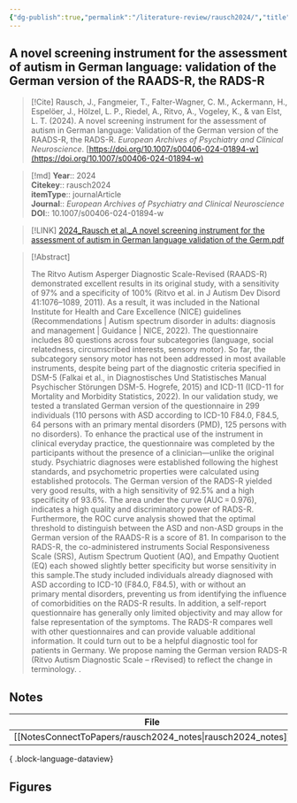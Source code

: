 ```yaml
---
{"dg-publish":true,"permalink":"/literature-review/rausch2024/","title":"A novel screening instrument for the assessment of autism in German language validation of the German version of the RAADS-R, the RADS-R"}
---
```



## A novel screening instrument for the assessment of autism in German language: validation of the German version of the RAADS-R, the RADS-R

> [!Cite]
> Rausch, J., Fangmeier, T., Falter-Wagner, C. M., Ackermann, H., Espelöer, J., Hölzel, L. P., Riedel, A., Ritvo, A., Vogeley, K., & van Elst, L. T. (2024). A novel screening instrument for the assessment of autism in German language: Validation of the German version of the RAADS-R, the RADS-R. _European Archives of Psychiatry and Clinical Neuroscience_. [https://doi.org/10.1007/s00406-024-01894-w](https://doi.org/10.1007/s00406-024-01894-w)


>[!md]
> **Year**:: 2024   
> **Citekey**:: rausch2024  
> **itemType**:: journalArticle  
> **Journal**:: *European Archives of Psychiatry and Clinical Neuroscience*  
> **DOI**:: 10.1007/s00406-024-01894-w    

> [!LINK] 
> [2024_Rausch et al._A novel screening instrument for the assessment of autism in German language validation of the Germ.pdf](zotero://select/library/items/NN66S2D4)

> [!Abstract]
>
> The Ritvo Autism Asperger Diagnostic Scale-Revised (RAADS-R) demonstrated excellent results in its original study, with a sensitivity of 97% and a specificity of 100% (Ritvo et al. in J Autism Dev Disord 41:1076–1089, 2011). As a result, it was included in the National Institute for Health and Care Excellence (NICE) guidelines (Recommendations | Autism spectrum disorder in adults: diagnosis and management | Guidance | NICE, 2022). The questionnaire includes 80 questions across four subcategories (language, social relatedness, circumscribed interests, sensory motor). So far, the subcategory sensory motor has not been addressed in most available instruments, despite being part of the diagnostic criteria specified in DSM-5 (Falkai et al., in Diagnostisches Und Statistisches Manual Psychischer Störungen DSM-5. Hogrefe, 2015) and ICD-11 (ICD-11 for Mortality and Morbidity Statistics, 2022). In our validation study, we tested a translated German version of the questionnaire in 299 individuals (110 persons with ASD according to ICD-10 F84.0, F84.5, 64 persons with an primary mental disorders (PMD), 125 persons with no disorders). To enhance the practical use of the instrument in clinical everyday practice, the questionnaire was completed by the participants without the presence of a clinician—unlike the original study. Psychiatric diagnoses were established following the highest standards, and psychometric properties were calculated using established protocols. The German version of the RADS-R yielded very good results, with a high sensitivity of 92.5% and a high specificity of 93.6%. The area under the curve (AUC = 0.976), indicates a high quality and discriminatory power of RADS-R. Furthermore, the ROC curve analysis showed that the optimal threshold to distinguish between the ASD and non-ASD groups in the German version of the RAADS-R is a score of 81. In comparison to the RADS-R, the co-administered instruments Social Responsiveness Scale (SRS), Autism Spectrum Quotient (AQ), and Empathy Quotient (EQ) each showed slightly better specificity but worse sensitivity in this sample.The study included individuals already diagnosed with ASD according to ICD-10 (F84.0, F84.5), with or without an primary mental disorders, preventing us from identifying the influence of comorbidities on the RADS-R results. In addition, a self-report questionnaire has generally only limited objectivity and may allow for false representation of the symptoms. The RADS-R compares well with other questionnaires and can provide valuable additional information. It could turn out to be a helpful diagnostic tool for patients in Germany. We propose naming the German version RADS-R (Ritvo Autism Diagnostic Scale – rRevised) to reflect the change in terminology.
>.
> 


## Notes

| File                                                           | file.name        |
| -------------------------------------------------------------- | ---------------- |
| [[NotesConnectToPapers/rausch2024_notes\|rausch2024_notes]] | rausch2024_notes |

{ .block-language-dataview}



## Figures

